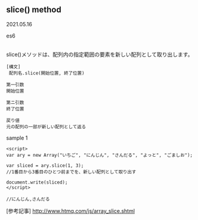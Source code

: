 ## slice() method

2021.05.16

es6

<br>
slice()メソッドは、配列内の指定範囲の要素を新しい配列として取り出します。

```
[構文]
 配列名.slice(開始位置, 終了位置)

第一引数
開始位置

第ニ引数
終了位置

戻り値
元の配列の一部が新しい配列として返る
```

sample 1
```
<script>
var ary = new Array("いちご", "にんじん", "さんだる", "よっと", "ごましお");

var sliced = ary.slice(1, 3);	
//1番目から3番目のひとつ前までを、新しい配列として取り出す

document.write(sliced);
</script>

//にんじん,さんだる

```

[参考記事]
http://www.htmq.com/js/array_slice.shtml